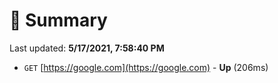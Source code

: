# 📖 Summary
Last updated: **5/17/2021, 7:58:40 PM**

- `GET` [https://google.com](https://google.com) - **Up** (206ms)
